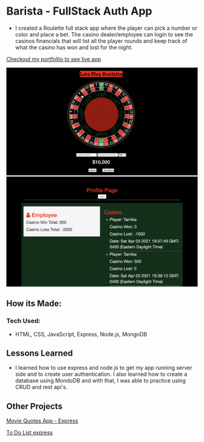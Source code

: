 # Barista - FullStack Auth App

- I created a Roulette full stack app where the player can pick a number or color and place a bet. The casino dealer/employee can login to see the casinos financials that will list all the player rounds and keep track of what the casino has won and lost for the night.

[Checkout my portfollio to see live app](https://www.tamikasterlin.com)

![application screenshot](public/screenshot.png)
![application screenshot](public/screenshot1.png)

## How its Made:
### Tech Used:

- HTML, CSS, JavaScript, Express, Node.js, MongoDB

## Lessons Learned

- I learned how to use express and node.js to get my app running server side and to create user authentication. I also learned how to create a database using MondoDB and with that, I was able to practice using CRUD and rest api's.

## Other Projects

[Movie Quotes App - Express](https://github.com/TamikaSterlin/Personal-Express---Movie-Quotes)

[To Do List express](https://express-previous-todo.herokuapp.com/)
